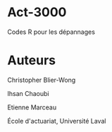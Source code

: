 # Act-3000
Codes R pour les dépannages

# Auteurs

Christopher Blier-Wong

Ihsan Chaoubi

Etienne Marceau

École d'actuariat, Université Laval 
